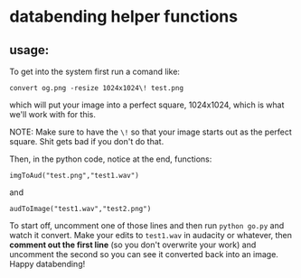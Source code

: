 # databending helper functions

## usage:

To get into the system first run a comand like:
```
convert og.png -resize 1024x1024\! test.png
```
which will put your image into a perfect square, 1024x1024, which is what we'll work with for this.

NOTE: Make sure to have the `\!` so that your image starts out as the perfect square. Shit gets bad if you don't do that.

Then, in the python code, notice at the end, functions:
```
imgToAud("test.png","test1.wav")
```
and 
```
audToImage("test1.wav","test2.png")
```

To start off, uncomment one of those lines and then run `python go.py` and watch it convert. Make your edits to `test1.wav` in audacity or whatever, then **comment out the first line** (so you don't overwrite your work) and uncomment the second so you can see it converted back into an image. Happy databending!
